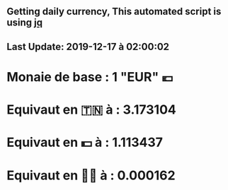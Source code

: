## Getting daily currency, This automated script is using [jq](https://stedolan.github.io/jq/)
## Last Update:  2019-12-17 à 02:00:02
 # Monaie de base : 1 "EUR" 💶 
 # Equivaut en 🇹🇳 à :  3.173104 
 # Equivaut en 💵 à : 1.113437
 # Equivaut en 🐱‍💻 à :  0.000162
